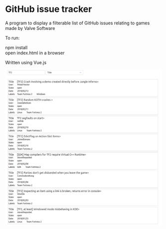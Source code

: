 # GitHub issue tracker

A program to display a filterable list of GitHub issues relating to games made by Valve Software

To run:  

npm install  
open index.html in a browser  

Written using Vue.js

![alt text](screenshot.png)
